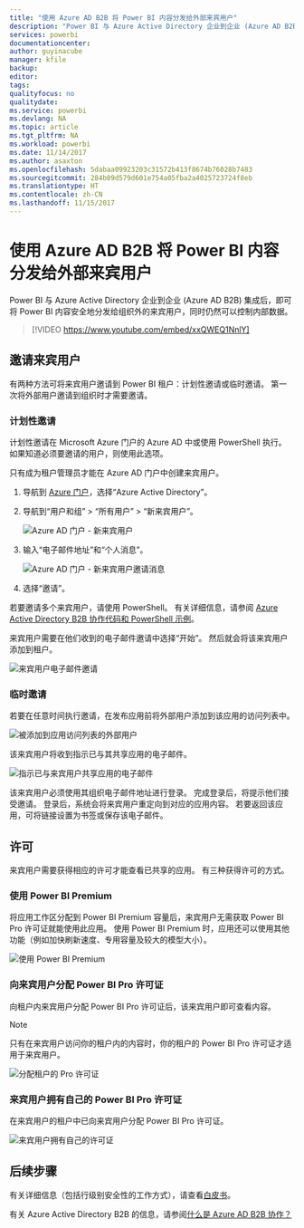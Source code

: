 ```yaml
---
title: "使用 Azure AD B2B 将 Power BI 内容分发给外部来宾用户"
description: "Power BI 与 Azure Active Directory 企业到企业 (Azure AD B2B) 集成后，即可将 Power BI 内容安全地分发给组织外的来宾用户。"
services: powerbi
documentationcenter: 
author: guyinacube
manager: kfile
backup: 
editor: 
tags: 
qualityfocus: no
qualitydate: 
ms.service: powerbi
ms.devlang: NA
ms.topic: article
ms.tgt_pltfrm: NA
ms.workload: powerbi
ms.date: 11/14/2017
ms.author: asaxton
ms.openlocfilehash: 5dabaa09923203c31572b413f8674b76028b7483
ms.sourcegitcommit: 284b09d579d601e754a05fba2a4025723724f8eb
ms.translationtype: HT
ms.contentlocale: zh-CN
ms.lasthandoff: 11/15/2017
---
```

# <a name="distribute-power-bi-content-to-external-guest-users-with-azure-ad-b2b"></a>使用 Azure AD B2B 将 Power BI 内容分发给外部来宾用户

Power BI 与 Azure Active Directory 企业到企业 (Azure AD B2B) 集成后，即可将 Power BI 内容安全地分发给组织外的来宾用户，同时仍然可以控制内部数据。

> [!VIDEO https://www.youtube.com/embed/xxQWEQ1NnlY]

## <a name="invite-guest-users"></a>邀请来宾用户

有两种方法可将来宾用户邀请到 Power BI 租户：计划性邀请或临时邀请。 第一次将外部用户邀请到组织时才需要邀请。

### <a name="planned-invites"></a>计划性邀请

计划性邀请在 Microsoft Azure 门户的 Azure AD 中或使用 PowerShell 执行。 如果知道必须要邀请的用户，则使用此选项。 

只有成为租户管理员才能在 Azure AD 门户中创建来宾用户。

1. 导航到 [Azure 门户](https://portal.azure.com)，选择“Azure Active Directory”。

2. 导航到“用户和组” > “所有用户” > “新来宾用户”。

    ![Azure AD 门户 - 新来宾用户](media/service-admin-azure-ad-b2b/azuread-portal-new-guest-user.png)

3. 输入“电子邮件地址”和“个人消息”。

    ![Azure AD 门户 - 新来宾用户邀请消息](media/service-admin-azure-ad-b2b/azuread-portal-invite-message.png)

4. 选择“邀请”。

若要邀请多个来宾用户，请使用 PowerShell。 有关详细信息，请参阅 [Azure Active Directory B2B 协作代码和 PowerShell 示例](https://docs.microsoft.com/azure/active-directory/active-directory-b2b-code-samples)。

来宾用户需要在他们收到的电子邮件邀请中选择“开始”。 然后就会将该来宾用户添加到租户。

![来宾用户电子邮件邀请](media/service-admin-azure-ad-b2b/guest-user-invite-email.png)

### <a name="ad-hoc-invites"></a>临时邀请

若要在任意时间执行邀请，在发布应用前将外部用户添加到该应用的访问列表中。

![被添加到应用访问列表的外部用户](media/service-admin-azure-ad-b2b/power-bi-app-access.png)

该来宾用户将收到指示已与其共享应用的电子邮件。

![指示已与来宾用户共享应用的电子邮件](media/service-admin-azure-ad-b2b/guest-user-invite-email2.png)

该来宾用户必须使用其组织电子邮件地址进行登录。 完成登录后，将提示他们接受邀请。 登录后，系统会将来宾用户重定向到对应的应用内容。 若要返回该应用，可将链接设置为书签或保存该电子邮件。

## <a name="licensing"></a>许可

来宾用户需要获得相应的许可才能查看已共享的应用。 有三种获得许可的方式。

### <a name="use-power-bi-premium"></a>使用 Power BI Premium

将应用工作区分配到 Power BI Premium 容量后，来宾用户无需获取 Power BI Pro 许可证就能使用此应用。 使用 Power BI Premium 时，应用还可以使用其他功能（例如加快刷新速度、专用容量及较大的模型大小）。

![使用 Power BI Premium](media/service-admin-azure-ad-b2b/license-approach1.png)

### <a name="assign-power-bi-pro-license-to-guest-user"></a>向来宾用户分配 Power BI Pro 许可证

向租户内来宾用户分配 Power BI Pro 许可证后，该来宾用户即可查看内容。

> [!NOTE]
> 只有在来宾用户访问你的租户内的内容时，你的租户的 Power BI Pro 许可证才适用于来宾用户。

![分配租户的 Pro 许可证](media/service-admin-azure-ad-b2b/license-approach2.png)

### <a name="guest-user-brings-their-own-power-bi-pro-license"></a>来宾用户拥有自己的 Power BI Pro 许可证

在来宾用户的租户中已向来宾用户分配 Power BI Pro 许可证。

![来宾用户拥有自己的许可证](media/service-admin-azure-ad-b2b/license-approach3.png)

## <a name="next-steps"></a>后续步骤

有关详细信息（包括行级别安全性的工作方式），请查看[白皮书](https://aka.ms/powerbi-b2b-whitepaper)。

有关 Azure Active Directory B2B 的信息，请参阅[什么是 Azure AD B2B 协作？](https://docs.microsoft.com/azure/active-directory/active-directory-b2b-what-is-azure-ad-b2b)